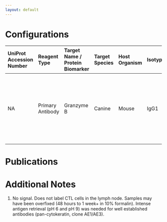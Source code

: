 ```yaml
---
layout: default
---
```


# Configurations

| UniProt Accession Number   | Reagent Type     | Target Name / Protein Biomarker   | Target Species   | Host Organism   | Isotype   | Clonality   | Vendor                   | Catalog Number   | Conjugate    | RRID   | Availability   | Method                 | Tissue Preservation   | Target Tissue   | Tissue State   | Detergent         | Antigen Retrieval Conditions                                                               | Dye Inactivation Conditions   | Recommend   | Agree                                                        | Disagree   | Contributor                                                  | Notes       |
|:---------------------------|:-----------------|:----------------------------------|:-----------------|:----------------|:----------|:------------|:-------------------------|:-----------------|:-------------|:-------|:---------------|:-----------------------|:----------------------|:----------------|:---------------|:------------------|:-------------------------------------------------------------------------------------------|:------------------------------|:------------|:-------------------------------------------------------------|:-----------|:-------------------------------------------------------------|:------------|
| NA                         | Primary Antibody | Granzyme B                        | Canine           | Mouse           | IgG1      | GB12        | Thermo Fisher Scientific | MHGB04           | Unconjugated | NA     | Stock          | Multiplexed 2D Imaging | FFPE                  | Lymph Node      | NA             | 0.3% Triton-X-100 | pH 6 for 30 minutes ER1 (AR9961) and pH 9 for 30 minutes ER2 (AR9640) using the Leica Bond | NA                            | No          | [0000-0001-5088-7808](https://orcid.org/0000-0001-5088-7808) | NA         | [0000-0001-5088-7808](https://orcid.org/0000-0001-5088-7808) | [1](#notes) |

# Publications



# Additional Notes

<a name="notes"></a>
1. No signal. Does not label CTL cells in the lymph node. Samples may have been overfixed (48 hours to 1 week+ in 10% formalin). Intense antigen retrieval (pH 6 and pH 9) was needed for well established antibodies (pan-cytokeratin, clone AE1/AE3).